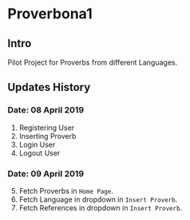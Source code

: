 # Proverbona1

## Intro
Pilot Project for Proverbs from different Languages.

## Updates History

### Date: 08 April 2019
1. Registering User
2. Inserting Proverb
3. Login User
4. Logout User

### Date: 09 April 2019

5. Fetch Proverbs in `Home Page`. 
6. Fetch Language in dropdown in `Insert Proverb`. 
7. Fetch References in dropdown in `Insert Proverb`. 
